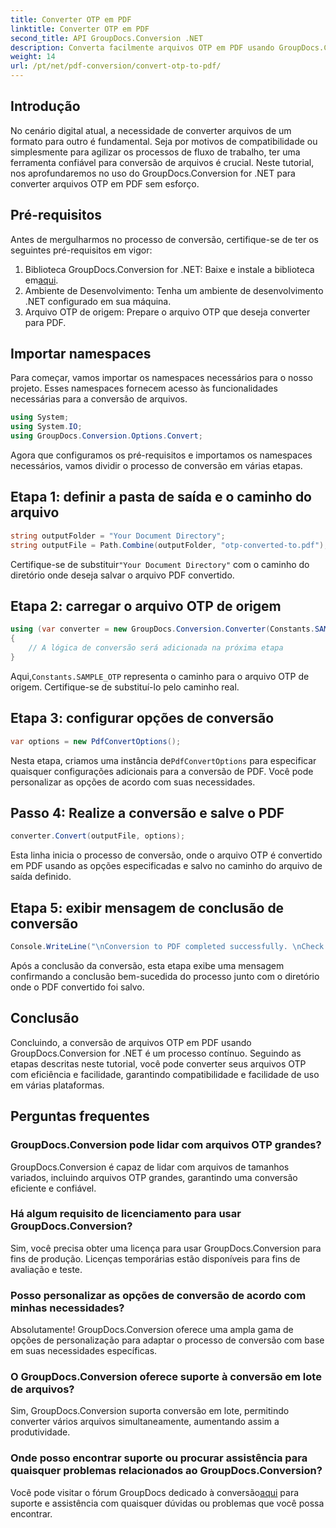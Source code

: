 ```yaml
---
title: Converter OTP em PDF
linktitle: Converter OTP em PDF
second_title: API GroupDocs.Conversion .NET
description: Converta facilmente arquivos OTP em PDF usando GroupDocs.Conversion for .NET. Simplifique seu fluxo de trabalho com esta ferramenta intuitiva de conversão de arquivos.
weight: 14
url: /pt/net/pdf-conversion/convert-otp-to-pdf/
---
```

## Introdução
No cenário digital atual, a necessidade de converter arquivos de um formato para outro é fundamental. Seja por motivos de compatibilidade ou simplesmente para agilizar os processos de fluxo de trabalho, ter uma ferramenta confiável para conversão de arquivos é crucial. Neste tutorial, nos aprofundaremos no uso do GroupDocs.Conversion for .NET para converter arquivos OTP em PDF sem esforço.
## Pré-requisitos
Antes de mergulharmos no processo de conversão, certifique-se de ter os seguintes pré-requisitos em vigor:
1.  Biblioteca GroupDocs.Conversion for .NET: Baixe e instale a biblioteca em[aqui](https://releases.groupdocs.com/conversion/net/).
2. Ambiente de Desenvolvimento: Tenha um ambiente de desenvolvimento .NET configurado em sua máquina.
3. Arquivo OTP de origem: Prepare o arquivo OTP que deseja converter para PDF.

## Importar namespaces
Para começar, vamos importar os namespaces necessários para o nosso projeto. Esses namespaces fornecem acesso às funcionalidades necessárias para a conversão de arquivos.

```csharp
using System;
using System.IO;
using GroupDocs.Conversion.Options.Convert;
```

Agora que configuramos os pré-requisitos e importamos os namespaces necessários, vamos dividir o processo de conversão em várias etapas.
## Etapa 1: definir a pasta de saída e o caminho do arquivo
```csharp
string outputFolder = "Your Document Directory";
string outputFile = Path.Combine(outputFolder, "otp-converted-to.pdf");
```
 Certifique-se de substituir`"Your Document Directory"` com o caminho do diretório onde deseja salvar o arquivo PDF convertido.
## Etapa 2: carregar o arquivo OTP de origem
```csharp
using (var converter = new GroupDocs.Conversion.Converter(Constants.SAMPLE_OTP))
{
    // A lógica de conversão será adicionada na próxima etapa
}
```
 Aqui,`Constants.SAMPLE_OTP` representa o caminho para o arquivo OTP de origem. Certifique-se de substituí-lo pelo caminho real.
## Etapa 3: configurar opções de conversão
```csharp
var options = new PdfConvertOptions();
```
 Nesta etapa, criamos uma instância de`PdfConvertOptions` para especificar quaisquer configurações adicionais para a conversão de PDF. Você pode personalizar as opções de acordo com suas necessidades.
## Passo 4: Realize a conversão e salve o PDF
```csharp
converter.Convert(outputFile, options);
```
Esta linha inicia o processo de conversão, onde o arquivo OTP é convertido em PDF usando as opções especificadas e salvo no caminho do arquivo de saída definido.
## Etapa 5: exibir mensagem de conclusão de conversão
```csharp
Console.WriteLine("\nConversion to PDF completed successfully. \nCheck output in {0}", outputFolder);
```
Após a conclusão da conversão, esta etapa exibe uma mensagem confirmando a conclusão bem-sucedida do processo junto com o diretório onde o PDF convertido foi salvo.

## Conclusão
Concluindo, a conversão de arquivos OTP em PDF usando GroupDocs.Conversion for .NET é um processo contínuo. Seguindo as etapas descritas neste tutorial, você pode converter seus arquivos OTP com eficiência e facilidade, garantindo compatibilidade e facilidade de uso em várias plataformas.
## Perguntas frequentes
### GroupDocs.Conversion pode lidar com arquivos OTP grandes?
GroupDocs.Conversion é capaz de lidar com arquivos de tamanhos variados, incluindo arquivos OTP grandes, garantindo uma conversão eficiente e confiável.
### Há algum requisito de licenciamento para usar GroupDocs.Conversion?
Sim, você precisa obter uma licença para usar GroupDocs.Conversion para fins de produção. Licenças temporárias estão disponíveis para fins de avaliação e teste.
### Posso personalizar as opções de conversão de acordo com minhas necessidades?
Absolutamente! GroupDocs.Conversion oferece uma ampla gama de opções de personalização para adaptar o processo de conversão com base em suas necessidades específicas.
### O GroupDocs.Conversion oferece suporte à conversão em lote de arquivos?
Sim, GroupDocs.Conversion suporta conversão em lote, permitindo converter vários arquivos simultaneamente, aumentando assim a produtividade.
### Onde posso encontrar suporte ou procurar assistência para quaisquer problemas relacionados ao GroupDocs.Conversion?
 Você pode visitar o fórum GroupDocs dedicado à conversão[aqui](https://forum.groupdocs.com/c/conversion/11) para suporte e assistência com quaisquer dúvidas ou problemas que você possa encontrar.